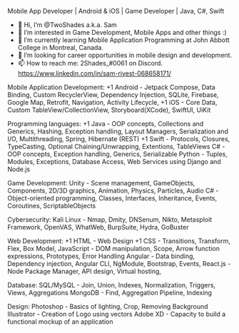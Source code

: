 Mobile App Developer | Android & iOS | Game Developer | Java, C#, Swift

- 👋 Hi, I’m @TwoShades a.k.a. Sam
- 👀 I’m interested in Game Development, Mobile Apps and other things :)
- 🌱 I’m currently learning Mobile Application Programming at John Abbott College in Montreal, Canada.
- 💞️ I’m looking for career opportunities in mobile design and development.
- 📫 How to reach me:
2Shades_#0061 on Discord.
https://www.linkedin.com/in/sam-rivest-068658171/

Mobile Application Development:
+1 Android - Jetpack Compose, Data Binding, Custom RecyclerView, Dependency Injection, SQLite, Firebase, Google Map, Retrofit, Navigation, Activity Lifecycle,
+1 iOS - Core Data, Custom TableView/CollectionView, Storyboard(XCode), SwiftUI, UiKit

Programming languages:
+1 Java - OOP concepts, Collections and Generics, Hashing, Exception handling, Layout Managers, Serialization and I/O, Multithreading, Spring, Hibernate (REST)
+1 Swift - Protocols, Closures, TypeCasting, Optional Chaining/Unwrapping, Extentions, TableViews
C# - OOP concepts, Exception handling, Generics, Serializable
Python - Tuples, Modules, Exceptions, Database Access, Web Services using Django and Node.js

Game Development:
Unity - Scene management, GameObjects, Components, 2D/3D graphics, Animation, Physics, Particles, Audio
C# - Object-oriented programming, Classes, Interfaces, Inheritance, Events, Coroutines, ScriptableObjects

Cybersecurity:
Kali Linux - Nmap, Dmity, DNSenum, Nikto, Metasploit Framework, OpenVAS, WhatWeb, BurpSuite, Hydra, GoBuster

Web Development:
+1 HTML - Web Design
+1 CSS - Transitions, Transform, Flex, Box Model,
JavaScript - DOM manipulation, Scope, Arrow function expressions, Prototypes, Error Handling
Angular - Data binding, Dependency injection, Angular CLI, NgModule, Bootstrap, Events,
React.js - Node Package Manager, API design, Virtual hosting,

Database:
SQL/MySQL - Join, Union, Indexes, Normalization, Triggers, Views, Aggregations
MongoDB - Find, Aggregation Pipeline, Indexing

Design:
Photoshop - Basics of lighting, Crop, Removing Background
Illustrator - Creation of Logo using vectors
Adobe XD - Capacity to build a functional mockup of an application

<!---
TwoShades/TwoShades is a ✨ special ✨ repository because its `README.md` (this file) appears on your GitHub profile.
You can click the Preview link to take a look at your changes.
--->
